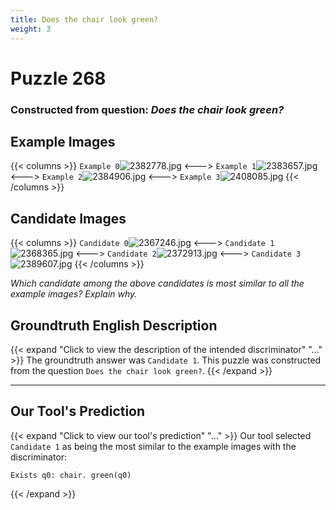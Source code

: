 ```yaml
---
title: Does the chair look green?
weight: 3
---
```


# Puzzle 268
### Constructed from question: _Does the chair look green?_


## Example Images
{{< columns >}}
`Example 0`![2382778.jpg](/gqa_images/2382778.jpg)
<--->
`Example 1`![2383657.jpg](/gqa_images/2383657.jpg)
<--->
`Example 2`![2384906.jpg](/gqa_images/2384906.jpg)
<--->
`Example 3`![2408085.jpg](/gqa_images/2408085.jpg)
{{< /columns >}}

## Candidate Images
{{< columns >}}
`Candidate 0`![2367246.jpg](/gqa_images/2367246.jpg)
<--->
`Candidate 1`![2368365.jpg](/gqa_images/2368365.jpg)
<--->
`Candidate 2`![2372913.jpg](/gqa_images/2372913.jpg)
<--->
`Candidate 3`![2389607.jpg](/gqa_images/2389607.jpg)
{{< /columns >}}

*Which candidate among the above candidates is most similar to all the example images? Explain why.*

## Groundtruth English Description

{{< expand "Click to view the description of the intended discriminator" "..." >}}
The groundtruth answer was `Candidate 1`. This puzzle was constructed from the question `Does the chair look green?`.
{{< /expand >}}

---

## Our Tool's Prediction

{{< expand "Click to view our tool's prediction" "..." >}}
Our tool selected `Candidate 1` as being the most similar to the example images with the discriminator:
```plaintext
Exists q0: chair. green(q0)
```
{{< /expand >}}
